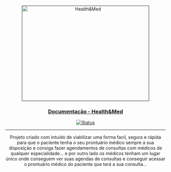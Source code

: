 <p align="center">
    <a href="" rel="noopener">
        <img width=400px height=300px src="https://raw.githubusercontent.com/wiki/michel-dos-santos/health-med/assets/images/Health-Med.png" alt="Health&Med">
    </a>
</p>

<h3 align="center"><a href="https://github.com/michel-dos-santos/health-med/wiki" rel="noopener">Documentação - Health&Med</a></h3>

<div align="center">

[![Status](https://img.shields.io/badge/status-active-success.svg)]()

</div>

---

<p align="center"> Projeto criado com intuido de viabilizar uma forma facil, segura e rápida para que o paciente tenha o seu prontuário médico sempre a sua disposição e consiga fazer agendamentos de consultas com médicos de qualquer especialidade... e por outro lado os médicos tenham um lugar único onde conseguem ver suas agendas de consultas e conseguir acessar o prontuário médico do paciente que terá a sua consulta...
</p>